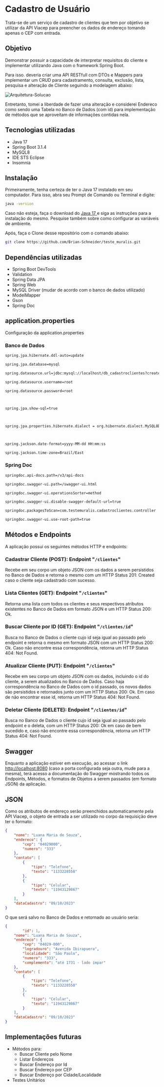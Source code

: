 # Cadastro de Usuário

Trata-se de um serviço de cadastro de clientes que tem por objetivo se utilizar da API Viacep para preencher os dados de endereço tomando apenas o CEP com entrada.


## Objetivo

Demonstrar possuir a capacidade de interpretar requisitos do cliente e implementar utilizando Java com o framework Spring Boot.

Para isso. deveria criar uma API RESTfull com DTOs e Mappers para implementar um CRUD  para cadastramento, consulta, exclusão, lista, pesquisa e alteração de Cliente seguindo a modelagem abaixo:
 
<img align="center" alt="Arquitetura-Solucao" src="https://i.ibb.co/1nZ34dj/Opera-Instant-neo-2023-10-09-031650-D01-SPRINGBOOT-INTERMEDIARIO-V01-01012023.png">

Entretanto, tomei a liberdade de fazer uma alteração e considerei Endereco como sendo uma Tabela no Banco de Dados (com id) para implementação de métodos que se aproveitam de informações contidas nela.

## Tecnologias utilizadas

 - Java 17
 - Spring Boot 3.1.4
 - MySQL8
 - IDE STS Eclipse
 - Insomnia

## Instalação

Primeiramente, tenha certeza de ter o Java 17 instalado em seu computador. Para isso, abra seu Prompt de Comando ou Terminal e digite:

```cmd
java -version
````

Caso não esteja, faça o download do [Java 17
](https://www.oracle.com/br/java/technologies/downloads/#java17) e siga as instruções para a instalação do mesmo. Pesquise também sobre como configurar as variáveis de ambiente.

Após, faça o Clone desse repositório com o comando abaixo:
```bash
git clone https://github.com/Brian-Schneider/teste_muralis.git
```

## Dependências utilizadas

- Spring Boot DevTools
- Validation
- Spring Data JPA
- Spring Web
- MySQL Driver (mudar de acordo com o banco de dados utilizado)
- ModelMapper
- Gson
- Spring Doc

## application.properties

Configuração da application.properties
### Banco de Dados
```cmd
spring.jpa.hibernate.ddl-auto=update

spring.jpa.database=mysql

spring.datasource.url=jdbc:mysql://localhost/db_cadastroclientes?createDatabaseIfNotExist=true&serverTimezone=America/Sao_Paulo&useSSl=false

spring.datasource.username=root

spring.datasource.password=root

  

spring.jpa.show-sql=true

  

spring.jpa.properties.hibernate.dialect = org.hibernate.dialect.MySQL8Dialect

  

spring.jackson.date-format=yyyy-MM-dd HH:mm:ss

spring.jackson.time-zone=Brazil/East
```

### Spring Doc
```cmd
springdoc.api-docs.path=/v3/api-docs

springdoc.swagger-ui.path=/swagger-ui.html

springdoc.swagger-ui.operationsSorter=method

springdoc.swagger-ui.disable-swagger-default-url=true

springdoc.packagesToScan=com.testemuralis.cadastroclientes.controller

springdoc.swagger-ui.use-root-path=true
```
## Métodos e Endpoints
A aplicação possui os seguintes métodos HTTP e endpoints:

### Cadastrar Cliente (POST): Endpoint "```/clientes```"
Recebe em seu corpo um objeto JSON com os dados a serem persistidos no Banco de Dados e retorna o mesmo com um HTTP Status 201: Created caso o cliente seja cadastrado com sucesso.

### Lista Clientes (GET): Endpoint "```/clientes```"
Retorna uma lista com todos os clientes e seus respectivos atributos existentes no Banco de Dados em formato JSON e um HTTP Status 200: Ok.

### Buscar Cliente por ID (GET): Endpoint "```/clientes/id```"
Busca no Banco de Dados o cliente cujo id seja igual ao passado pelo endpoint e retorna o mesmo em formato JSON com um HTTP Status 200: Ok. Caso não encontre essa correspondência, retorna um HTTP Status 404: Not Found.

### Atualizar Cliente (PUT): Endpoint "```/clientes```"
Recebe em seu corpo um objeto JSON com os dados, incluindo o id do cliente, a serem atualizados no Banco de Dados. Caso haja correspondência no Banco de Dados com o id passado, os novos dados são persistidos e retornados junto com um HTTP Status 200: Ok. Em caso de não encontrar esse id, retorna um HTTP Status 404: Not Found.

### Deletar Cliente (DELETE): Endpoint "```/clientes/id```"
Busca no Banco de Dados o cliente cujo id seja igual ao passado pelo endpoint e o deleta, com um HTTP Status 200: Ok em caso de bem sucedido e, caso não encontre essa correspondência, retorna um HTTP Status 404: Not Found.

## Swagger

Enquanto a aplicação estiver em execução, ao acessar o link [http://localhost:8080](http://localhost:8080) (caso a porta configurada seja outra, mude para a mesma), terá acesso a documentação do Swagger mostrando todos os Endpoints, Métodos, e formatos de Objetos a serem passados (em formato JSON) da aplicação.


## JSON

Como os atributos de endereço serão preenchidos automaticamente pela API Viacep, o objeto de entrada a ser utilizado no corpo da requisição deve ter o formato:
```json
{
	"nome": "Luana Maria de Souza",
	"endereco": {
		"cep": "04029000",
		"numero": "333"
	},
	"contato": [
		{
			"tipo": "Telefone",
			"texto": "1133228558"
		},
		{
			"tipo": "Celular",
			"texto": "11943129867"
		}
	],
	"dataCadastro": "09/10/2023"
}
```
O que será salvo no Banco de Dados e retornado ao usuário seria:
```json
{
        "id": 1,
	"nome": "Luana Maria de Souza",
	"endereco": {
		"cep": "04029-000",
		"logradouro": "Avenida Ibirapuera",
		"localidade": "São Paulo",
		"numero": "333",
		"complemento": "até 1731 - lado ímpar"
	},
	"contato": [
		{
			"tipo": "Telefone",
			"texto": "1133228558"
		},
		{
			"tipo": "Celular",
			"texto": "11943129867"
		}
	],
	"dataCadastro": "09/10/2023"
}
```

## Implementações futuras

 - Métodos para:
	 - Buscar Cliente pelo Nome
	 - Listar Endereços
	 - Buscar Endereço por Id
	 - Buscar Endereço por CEP
	 - Buscar Endereço por Cidade/Localidade
- Testes Unitários
